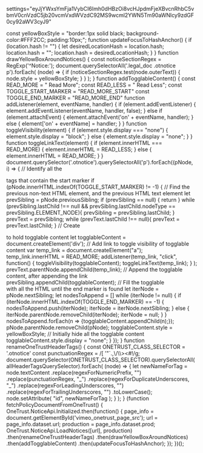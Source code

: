 settings="eyJjYWxsYmFja1VybCI6Imh0dHBzOi8vcHJpdmFjeXBvcnRhbC5vbmV0cnVzdC5jb20vcmVxdWVzdC92MS9wcml2YWN5Tm90aWNlcy9zdGF0cy92aWV3cyJ9"

const yellowBoxStyle = "border:1px solid black; background-color:#FFF2CC; padding:10px;"; function updateFocusToHashAnchor() { if (location.hash != "") { let desiredLocationHash = location.hash; location.hash = ""; location.hash = desiredLocationHash; } } function drawYellowBoxAroundNotices() { const noticeSectionRegex = RegExp('^Notice:'); document.querySelectorAll('.legal\_doc .otnotice p').forEach( (node) => { if (noticeSectionRegex.test(node.outerText)) { node.style = yellowBoxStyle; } } ); } function addTogglableContent() { const READ\_MORE = " Read More"; const READ\_LESS = " Read Less"; const TOGGLE\_START\_MARKER = "READ\_MORE\_START" const TOGGLE\_END\_MARKER = "READ\_MORE\_END" function addListener(element, eventName, handler) { if (element.addEventListener) { element.addEventListener(eventName, handler, false); } else if (element.attachEvent) { element.attachEvent('on' + eventName, handler); } else { element\['on' + eventName\] = handler; } } function toggleVisibility(element) { if (element.style.display === "none") { element.style.display = "block"; } else { element.style.display = "none"; } } function toggleLinkText(element) { if (element.innerHTML === READ\_MORE) { element.innerHTML = READ\_LESS; } else { element.innerHTML = READ\_MORE; } } document.querySelector('.otnotice').querySelectorAll('p').forEach((pNode, i) => { // Identify all the <p> tags that contain the start marker if (pNode.innerHTML.indexOf(TOGGLE\_START\_MARKER) != -1) { // Find the previous non-text HTML element, and the previous HTML text element let prevSibling = pNode.previousSibling; if (prevSibling == null) { return } while (prevSibling.lastChild !== null && prevSibling.lastChild.nodeType == prevSibling.ELEMENT\_NODE){ prevSibling = prevSibling.lastChild; } prevText = prevSibling; while (prevText.lastChild !== null){ prevText = prevText.lastChild; } // Create <div> to hold togglable content let togglableContent = document.createElement('div'); // Add <a> link to toggle visibility of togglable content var temp\_link = document.createElement("a"); temp\_link.innerHTML = READ\_MORE; addListener(temp\_link, "click", function() { toggleVisibility(togglableContent); toggleLinkText(temp\_link); } ); prevText.parentNode.appendChild(temp\_link); // Append the togglable content, after appending the link prevSibling.appendChild(togglableContent); // Fill the togglable <div> with all the HTML until the end marker is found let iterNode = pNode.nextSibling; let nodesToAppend = \[\] while (iterNode != null) { if (iterNode.innerHTML.indexOf(TOGGLE\_END\_MARKER) == -1) { nodesToAppend.push(iterNode); iterNode = iterNode.nextSibling; } else { iterNode.parentNode.removeChild(iterNode); iterNode = null; } } nodesToAppend.forEach(n => {togglableContent.appendChild(n);}); pNode.parentNode.removeChild(pNode); togglableContent.style = yellowBoxStyle; // Initially hide all the togglable content togglableContent.style.display = "none"; } }); } function renameOneTrustHeaderTags() { const ONETRUST\_CLASS\_SELECTOR = '.otnotice' const punctuationRegex = /\[ '"\`.,\\/\\\\><#!$%?@\\^&\\\*+;:{}=\\~()-\]/g; const allHeaderTagsQuerySelector = 'h1, h2, h3, h4, h5, h6'; const regexForNumericPrefix = /^\[0-9\]+\[.\]\[0-9\]\* /; const regexForDuplicateUnderscores = /\[\_\]{2,}/g; const regexForLeadingUnderscores = /^\_+/g; const regexForTrailingUnderscores = /\_+$/g; document.querySelector(ONETRUST\_CLASS\_SELECTOR).querySelectorAll(allHeaderTagsQuerySelector).forEach( (node) => { let newNameForTag = node.textContent .replace(regexForNumericPrefix, "") .replace(punctuationRegex, "\_") .replace(regexForDuplicateUnderscores, "\_") .replace(regexForLeadingUnderscores, "") .replace(regexForTrailingUnderscores, "") .toLowerCase(); node.setAttribute( "id", newNameForTag ); } ); } (function fetchPolicyDocumentFromOneTrust() { OneTrust.NoticeApi.Initialized.then(function() { page\_info = document.getElementById('vimeo\_onetrust\_page\_src'); url = page\_info.dataset.url; production = page\_info.dataset.prod; OneTrust.NoticeApi.LoadNotices(\[url\], production) .then(renameOneTrustHeaderTags) .then(drawYellowBoxAroundNotices) .then(addTogglableContent) .then(updateFocusToHashAnchor); }); })();